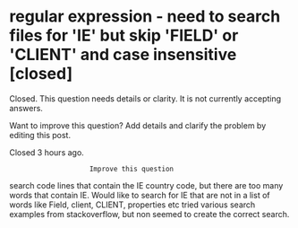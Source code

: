 
# regular expression - need to search files for 'IE' but skip 'FIELD' or 'CLIENT' and case insensitive [closed]







Closed. This question needs details or clarity. It is not currently accepting answers.
                        
                    










Want to improve this question? Add details and clarify the problem by editing this post.


Closed 3 hours ago.







                        Improve this question
                    



search code lines that contain the IE country code, but there are too many words that contain IE.
Would like to search for IE that are not in a list of words like Field, client, CLIENT, properties etc
tried various search examples from stackoverflow, but non seemed to create the correct search.

        